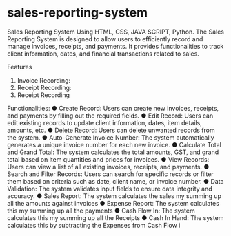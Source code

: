 # sales-reporting-system
Sales Reporting System Using HTML, CSS, JAVA SCRIPT, Python.
The Sales Reporting System is designed to allow users to efficiently record and manage
invoices, receipts, and payments. It provides functionalities to track client information, dates,
and financial transactions related to sales.

Features
1. Invoice Recording:
2. Receipt Recording:
3. Receipt Recording


Functionalities:
● Create Record: Users can create new invoices, receipts, and payments by filling out the
required fields.
● Edit Record: Users can edit existing records to update client information, dates, item
details, amounts, etc.
● Delete Record: Users can delete unwanted records from the system.
● Auto-Generate Invoice Number: The system automatically generates a unique invoice
number for each new invoice.
● Calculate Total and Grand Total: The system calculates the total amounts, GST, and
grand total based on item quantities and prices for invoices.
● View Records: Users can view a list of all existing invoices, receipts, and payments.
● Search and Filter Records: Users can search for specific records or filter them based
on criteria such as date, client name, or invoice number.
● Data Validation: The system validates input fields to ensure data integrity and accuracy.
● Sales Report: The system calculates the sales my summing up all the amounts against
invoices
● Expense Report: The system calculates this my summing up all the payments
● Cash Flow In: The system calculates this my summing up all the Receipts
● Cash In Hand: The system calculates this by subtracting the Expenses from Cash Flow
i
